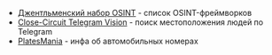 - [Джентльменский набор OSINT](https://habr.com/ru/articles/811183/) - список OSINT-фреймворков
- [Close-Circuit Telegram Vision](https://github.com/IvanGlinkin/CCTV) - поиск местоположения людей по Telegram
- [PlatesMania](https://platesmania.com/) - инфа об автомобильных номерах